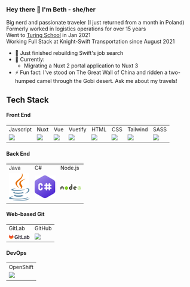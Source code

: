 ### Hey there 👋 I'm Beth - she/her

Big nerd and passionate traveler (I just returned from a month in Poland)  
Formerly worked in logistics operations for over 15 years  
Went to [Turing School](https://turing.edu/) in Jan 2021   
Working Full Stack at Knight-Swift Transportation since August 2021

- 🔭 Just finished rebuilding Swift's job search
- 🌱 Currently:  
    * Migrating a Nuxt 2 portal application to Nuxt 3
- ⚡ Fun fact: I've stood on The Great Wall of China and ridden a two-humped camel through the Gobi desert. Ask me about my travels!

## Tech Stack

#### Front End
<table>
  <tr>
    <td>Javscript</td>
    <td>Nuxt</td>
    <td>Vue</td>
    <td>Vuetify</td>
    <td>HTML</td>
    <td>CSS</td>
    <td>Tailwind</td>
    <td>SASS</td>
  </tr>
  <tr>
    <td><img width="55" src="https://raw.githubusercontent.com/gilbarbara/logos/master/logos/javascript.svg"/></td>
    <td><img width="55" src="https://raw.githubusercontent.com/gilbarbara/logos/master/logos/nuxt-icon.svg"/></td>
     <td><img width="55" src="https://raw.githubusercontent.com/gilbarbara/logos/master/logos/vue.svg"/></td>
    <td><img width="55" src="https://raw.githubusercontent.com/gilbarbara/logos/master/logos/vuetifyjs.svg"/></td>
    <td><img width="55" src="https://raw.githubusercontent.com/gilbarbara/logos/master/logos/html-5.svg"/></td>
    <td><img width="55" src="https://raw.githubusercontent.com/gilbarbara/logos/master/logos/css-3.svg"/></td>
    <td><img width="55" src="https://raw.githubusercontent.com/gilbarbara/logos/master/logos/tailwindcss-icon.svg"/></td>
    <td><img width="55" src="https://raw.githubusercontent.com/gilbarbara/logos/master/logos/sass.svg"/></td> 
   
    
  </tr>
</table>

#### Back End
<table>
  <tr>
    <td>Java</td>
    <td>C#</td>
    <td>Node.js</td>
  </tr>
  <tr>
    <td><img width="55" src="https://raw.githubusercontent.com/gilbarbara/logos/master/logos/java.svg"/></td>
    <td><img width="55" src="https://raw.githubusercontent.com/gilbarbara/logos/master/logos/c-sharp.svg"/></td>
    <td><img width="55" src="https://raw.githubusercontent.com/gilbarbara/logos/master/logos/nodejs.svg"/></td>
  </tr>
</table>

#### Web-based Git
<table>
  <tr>
    <td>GitLab</td>
    <td>GitHub</td>
  </tr>
  <tr>
    <td><img width="55" src="https://raw.githubusercontent.com/gilbarbara/logos/master/logos/gitlab.svg"/></td>
     <td><img width="55" src="https://raw.githubusercontent.com/gilbarbara/logos/master/logos/github.svg"/></td>
  </tr>
</table>

#### DevOps
<table>
  <tr>
    <td>OpenShift</td>
  </tr>
  <tr>
    <td><img width="55" src="https://raw.githubusercontent.com/gilbarbara/logos/master/logos/openshift.svg"/></td>
  </tr>
</table>
